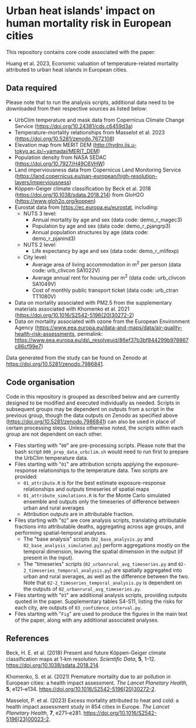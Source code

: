 # Urban heat islands' impact on human mortality risk in European cities

This repository contains core code associated with the paper:

Huang et al. 2023, Economic valuation of temperature-related mortality attributed to urban heat islands in European cities.

## Data required

Please note that to run the analysis scripts, additional data need to be downloaded from their respective sources as listed below:

- UrbClim temperature and mask data from Copernicus Climate Change Service (https://doi.org/10.24381/cds.c6459d3a)
- Temperature-mortality relationships from Masselot et al. 2023 (https://doi.org/10.5281/zenodo.7672108)
- Elevation map from MERIT DEM (http://hydro.iis.u-tokyo.ac.jp/~yamadai/MERIT_DEM)
- Population density from NASA SEDAC (https://doi.org/10.7927/H49C6VHW)
- Land imperviousness data from Copernicus Land Monitoring Service (https://land.copernicus.eu/pan-european/high-resolution-layers/imperviousness)
- Köppen-Geiger climate classification by Beck et al. 2018 (https://doi.org/10.1038/sdata.2018.214) from GloH2O (https://www.gloh2o.org/koppen)
- Eurostat data from https://ec.europa.eu/eurostat, including:
  - NUTS 3 level:
    - Annual mortality by age and sex (data code: demo_r_magec3)
    - Population by age and sex (data code: demo_r_pjangrp3)
    - Annual population structures by age (data code: demo_r_pjanind3)
  - NUTS 2 level:
    - Life expectancy by age and sex (data code: demo_r_mlifexp)
  - City level:
    - Average area of living accommodation in m<sup>2</sup> per person (data code: urb_clivcon SA1022V)
    - Average annual rent for housing per m<sup>2</sup> (data code: urb_clivcon SA1049V)
    - Cost of monthly public transport ticket (data code: urb_ctran TT1080V)
- Data on mortality associated with PM2.5 from the supplementary materials associated with Khomenko et al. 2021 (https://doi.org/10.1016/S2542-5196(20)30272-2)
- Data on mortality associated with ozone from the European Environment Agency (https://www.eea.europa.eu/data-and-maps/data/air-quality-health-risk-assessments, permalink: https://www.eea.europa.eu/ds\_resolveuid/86ef37b3bf844299b978867c86cf99e7)

Data generated from the study can be found on Zenodo at https://doi.org/10.5281/zenodo.7986841.

## Code organisation

Code in this repository is grouped as described below and are currently designed to be modified and executed individually as needed. Scripts in subsequent groups may be dependent on outputs from a script in the previous group, though the data outputs on Zenodo as specified above (https://doi.org/10.5281/zenodo.7986841) can also be used in place of certain processing steps. Unless otherwise noted, the scripts within each group are not dependent on each other.
- Files starting with "`00`" are pre-processing scripts. Please note that the bash script `000_prep_data_urbclim.sh` would need to run first to prepare the UrbClim temperature data.
- Files starting with "`01`" are attribution scripts applying the exposure-response relationships to the temperature data. Two scripts are provided:
  - `01_attribute.R` is for the best estimate exposure-response relationships and outputs timeseries of spatial maps
  - `01_attribute_simulations.R` is for the Monte Carlo simulated ensemble and outputs only the timeseries of difference between urban and rural averages
  - Attribution outputs are in attributable fraction.
- Files starting with "`02`" are core analysis scripts, translating attributable fractions into attributable deaths, aggregating across age groups, and performing spatial-temporal analyses.
  - The "base analysis" scripts (`02_base_analysis.py` and `02_base_analysis_simulated.py`) perform aggregations mostly on the temporal dimension, leaving the spatial dimension in the output (if present in the input).
  - The "timeseries" scripts (`02_urbanrural_avg_timeseries.py` and `02-2_timeseries_temporal_analysis.py`) are spatially aggregated into urban and rural averages, as well as the difference between the two. Note that `02-2_timeseries_temporal_analysis.py` is dependent on the outputs of `02_urbanrural_avg_timeseries.py`.
- Files starting with "`03`" are additional analysis scripts, providing outputs quoted in the paper. Supplementary tables S4-S11, listing the risks for each city, are outputs of `03_confidence_interval.py`.
- Files starting with "`Fig`" are used to produce the figures in the main text of the paper, along with any additional associated analyses.

## References

Beck, H. E. et al. (2018) Present and future Köppen-Geiger climate classification maps at 1-km resolution. *Scientific Data*, **5**, 1–12. https://doi.org/10.1038/sdata.2018.214.

Khomenko, S. et al. (2021) Premature mortality due to air pollution in European cities: a health impact assessment. *The Lancet Planetary Health*, **5**, e121–e134. https://doi.org/10.1016/S2542-5196(20)30272-2.

Masselot, P. et al. (2023) Excess mortality attributed to heat and cold: a health impact assessment study in 854 cities in Europe. *The Lancet Planetary Health*, **7**, e271–e281. https://doi.org/10.1016/S2542-5196(23)00023-2.

